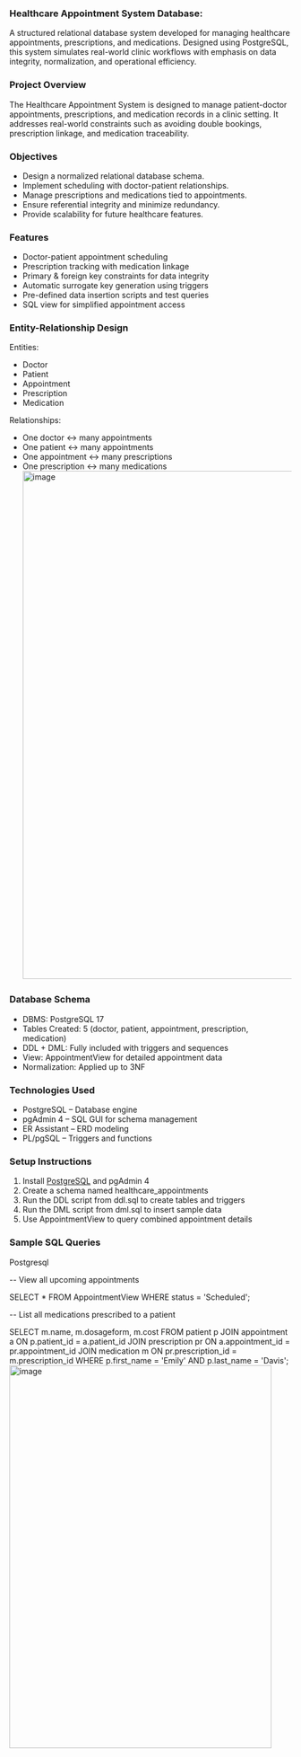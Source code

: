 ### Healthcare Appointment System Database:
A structured relational database system developed for managing healthcare appointments, prescriptions, and medications. 
Designed using PostgreSQL, this system simulates real-world clinic workflows with emphasis on data integrity, normalization, and operational efficiency.

### Project Overview
The Healthcare Appointment System is designed to manage patient-doctor appointments, prescriptions, and medication records in a clinic setting. 
It addresses real-world constraints such as avoiding double bookings, prescription linkage, and medication traceability.

### Objectives
- Design a normalized relational database schema.
- Implement scheduling with doctor-patient relationships.
- Manage prescriptions and medications tied to appointments.
- Ensure referential integrity and minimize redundancy.
- Provide scalability for future healthcare features.

### Features
- Doctor-patient appointment scheduling
- Prescription tracking with medication linkage
- Primary & foreign key constraints for data integrity
- Automatic surrogate key generation using triggers
- Pre-defined data insertion scripts and test queries
- SQL view for simplified appointment access

### Entity-Relationship Design
Entities:
- Doctor
- Patient
- Appointment
- Prescription
- Medication

Relationships:
- One doctor ↔ many appointments
- One patient ↔ many appointments
- One appointment ↔ many prescriptions
- One prescription ↔ many medications
  <img width="1451" height="905" alt="image" src="https://github.com/user-attachments/assets/bec17fcc-da8a-4a45-aff1-8ddf4a464a12" />
### Database Schema
- DBMS: PostgreSQL 17
- Tables Created: 5 (doctor, patient, appointment, prescription, medication)
- DDL + DML: Fully included with triggers and sequences
- View: AppointmentView for detailed appointment data
- Normalization: Applied up to 3NF

### Technologies Used
- PostgreSQL – Database engine
- pgAdmin 4 – SQL GUI for schema management
- ER Assistant – ERD modeling
- PL/pgSQL – Triggers and functions
  
### Setup Instructions
1. Install [PostgreSQL](https://www.enterprisedb.com/downloads/postgres-postgresql-downloads) and pgAdmin 4
2. Create a schema named healthcare_appointments
3. Run the DDL script from ddl.sql to create tables and triggers
4. Run the DML script from dml.sql to insert sample data
5. Use AppointmentView to query combined appointment details

### Sample SQL Queries
Postgresql

-- View all upcoming appointments

SELECT * FROM AppointmentView WHERE status = 'Scheduled';

-- List all medications prescribed to a patient

SELECT m.name, m.dosageform, m.cost
FROM patient p
JOIN appointment a ON p.patient_id = a.patient_id
JOIN prescription pr ON a.appointment_id = pr.appointment_id
JOIN medication m ON pr.prescription_id = m.prescription_id
WHERE p.first_name = 'Emily' AND p.last_name = 'Davis';
<img width="468" height="682" alt="image" src="https://github.com/user-attachments/assets/a9f60217-819a-425e-bc5e-6b27b102cdb7" />
